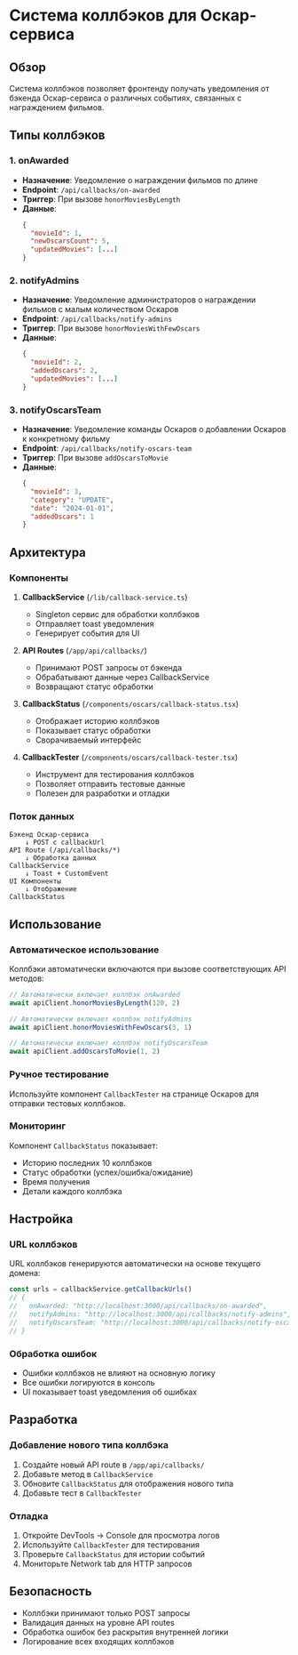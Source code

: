 # Система коллбэков для Оскар-сервиса

## Обзор

Система коллбэков позволяет фронтенду получать уведомления от бэкенда Оскар-сервиса о различных событиях, связанных с награждением фильмов.

## Типы коллбэков

### 1. onAwarded
- **Назначение**: Уведомление о награждении фильмов по длине
- **Endpoint**: `/api/callbacks/on-awarded`
- **Триггер**: При вызове `honorMoviesByLength`
- **Данные**: 
  ```json
  {
    "movieId": 1,
    "newOscarsCount": 5,
    "updatedMovies": [...]
  }
  ```

### 2. notifyAdmins
- **Назначение**: Уведомление администраторов о награждении фильмов с малым количеством Оскаров
- **Endpoint**: `/api/callbacks/notify-admins`
- **Триггер**: При вызове `honorMoviesWithFewOscars`
- **Данные**:
  ```json
  {
    "movieId": 2,
    "addedOscars": 2,
    "updatedMovies": [...]
  }
  ```

### 3. notifyOscarsTeam
- **Назначение**: Уведомление команды Оскаров о добавлении Оскаров к конкретному фильму
- **Endpoint**: `/api/callbacks/notify-oscars-team`
- **Триггер**: При вызове `addOscarsToMovie`
- **Данные**:
  ```json
  {
    "movieId": 3,
    "category": "UPDATE",
    "date": "2024-01-01",
    "addedOscars": 1
  }
  ```

## Архитектура

### Компоненты

1. **CallbackService** (`/lib/callback-service.ts`)
   - Singleton сервис для обработки коллбэков
   - Отправляет toast уведомления
   - Генерирует события для UI

2. **API Routes** (`/app/api/callbacks/`)
   - Принимают POST запросы от бэкенда
   - Обрабатывают данные через CallbackService
   - Возвращают статус обработки

3. **CallbackStatus** (`/components/oscars/callback-status.tsx`)
   - Отображает историю коллбэков
   - Показывает статус обработки
   - Сворачиваемый интерфейс

4. **CallbackTester** (`/components/oscars/callback-tester.tsx`)
   - Инструмент для тестирования коллбэков
   - Позволяет отправить тестовые данные
   - Полезен для разработки и отладки

### Поток данных

```
Бэкенд Оскар-сервиса
    ↓ POST с callbackUrl
API Route (/api/callbacks/*)
    ↓ Обработка данных
CallbackService
    ↓ Toast + CustomEvent
UI Компоненты
    ↓ Отображение
CallbackStatus
```

## Использование

### Автоматическое использование

Коллбэки автоматически включаются при вызове соответствующих API методов:

```typescript
// Автоматически включает коллбэк onAwarded
await apiClient.honorMoviesByLength(120, 2)

// Автоматически включает коллбэк notifyAdmins  
await apiClient.honorMoviesWithFewOscars(3, 1)

// Автоматически включает коллбэк notifyOscarsTeam
await apiClient.addOscarsToMovie(1, 2)
```

### Ручное тестирование

Используйте компонент `CallbackTester` на странице Оскаров для отправки тестовых коллбэков.

### Мониторинг

Компонент `CallbackStatus` показывает:
- Историю последних 10 коллбэков
- Статус обработки (успех/ошибка/ожидание)
- Время получения
- Детали каждого коллбэка

## Настройка

### URL коллбэков

URL коллбэков генерируются автоматически на основе текущего домена:

```typescript
const urls = callbackService.getCallbackUrls()
// {
//   onAwarded: "http://localhost:3000/api/callbacks/on-awarded",
//   notifyAdmins: "http://localhost:3000/api/callbacks/notify-admins", 
//   notifyOscarsTeam: "http://localhost:3000/api/callbacks/notify-oscars-team"
// }
```

### Обработка ошибок

- Ошибки коллбэков не влияют на основную логику
- Все ошибки логируются в консоль
- UI показывает toast уведомления об ошибках

## Разработка

### Добавление нового типа коллбэка

1. Создайте новый API route в `/app/api/callbacks/`
2. Добавьте метод в `CallbackService`
3. Обновите `CallbackStatus` для отображения нового типа
4. Добавьте тест в `CallbackTester`

### Отладка

1. Откройте DevTools → Console для просмотра логов
2. Используйте `CallbackTester` для тестирования
3. Проверьте `CallbackStatus` для истории событий
4. Мониторьте Network tab для HTTP запросов

## Безопасность

- Коллбэки принимают только POST запросы
- Валидация данных на уровне API routes
- Обработка ошибок без раскрытия внутренней логики
- Логирование всех входящих коллбэков

